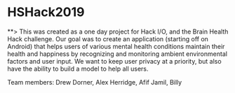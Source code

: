 # HSHack2019

**> This was created as a one day project for Hack I/O, and the Brain Health Hack challenge.
Our goal was to create an application (starting off on Android) that helps users of various mental health conditions
maintain their health and happiness by recognizing and monitoring ambient environmental factors and user input. We want
to keep user privacy at a priority, but also have the ability to build a model to help all users.

Team members: Drew Dorner, Alex Herridge, Afif Jamil, Billy

